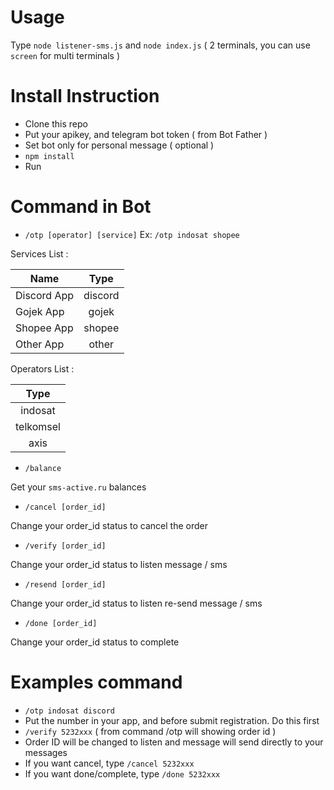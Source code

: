 # Usage
Type ```node listener-sms.js``` and ```node index.js``` ( 2 terminals, you can use ```screen``` for multi terminals )

# Install Instruction
- Clone this repo
- Put your apikey, and telegram bot token ( from Bot Father )
- Set bot only for personal message ( optional )
- ```npm install```
- Run 

# Command in Bot
- ```/otp [operator] [service]``` Ex: ```/otp indosat shopee```

Services List :

| Name        | Type    |
| ----------- |:-------:|
| Discord App | discord |
| Gojek App   | gojek   |
| Shopee App  | shopee  |
| Other App   | other   |

Operators List :

| Type      |
| :-------: |
| indosat   |
| telkomsel |
| axis      |

- ```/balance```

Get your ```sms-active.ru``` balances

- ```/cancel [order_id]```

Change your order_id status to cancel the order

- ```/verify [order_id]```

Change your order_id status to listen message / sms

- ```/resend [order_id]```

Change your order_id status to listen re-send message / sms

- ```/done [order_id]```

Change your order_id status to complete

# Examples command
- ```/otp indosat discord```
- Put the number in your app, and before submit registration. Do this first
- ```/verify 5232xxx``` ( from command /otp will showing order id )
- Order ID will be changed to listen and message will send directly to your messages
- If you want cancel, type ```/cancel 5232xxx```
- If you want done/complete, type ```/done 5232xxx```